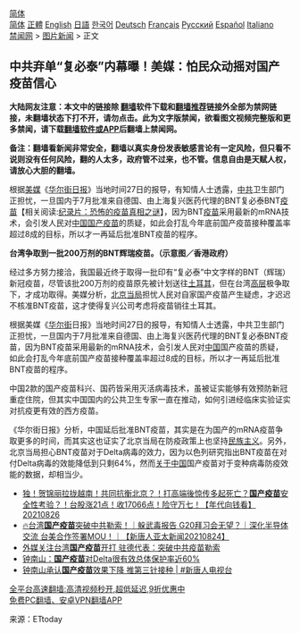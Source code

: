  <!-- 面包屑导航 --> <div class="breadcrumb"><!-- GTranslate: https://gtranslate.io/ -->  <div class="switcher notranslate">  <div class="selected">  <a href="#" onclick="return false;"> 简体</a>  </div>  <div class="option">  <a href="https://www.bannedbook.org" onclick="doGTranslate('zh-CN|zh-CN');jQuery('div.switcher div.selected a').html(jQuery(this).html());return false;" title="简体中文" class="nturl selected"> 简体</a>  <a href="https://www.bannedbook.org/zh-tw/" onclick="doGTranslate('zh-CN|zh-TW');jQuery('div.switcher div.selected a').html(jQuery(this).html());return false;" title="繁體中文" class="nturl"> 正體</a>  <a href="https://www.bannedbook.org/en/" onclick="doGTranslate('zh-CN|en');jQuery('div.switcher div.selected a').html(jQuery(this).html());return false;" title="English" class="nturl"> English</a>  <a href="https://www.bannedbook.org/ja/" onclick="doGTranslate('zh-CN|ja');jQuery('div.switcher div.selected a').html(jQuery(this).html());return false;" title="日本語" class="nturl"> 日語</a>  <a href="https://www.bannedbook.org/ko/" onclick="doGTranslate('zh-CN|ko');jQuery('div.switcher div.selected a').html(jQuery(this).html());return false;" title="한국어" class="nturl"> 한국어</a>  <a href="https://www.bannedbook.org/de/" onclick="doGTranslate('zh-CN|de');jQuery('div.switcher div.selected a').html(jQuery(this).html());return false;" title="Deutsch" class="nturl"> Deutsch</a>  <a href="https://www.bannedbook.org/fr/" onclick="doGTranslate('zh-CN|fr');jQuery('div.switcher div.selected a').html(jQuery(this).html());return false;" title="Français" class="nturl"> Français</a>  <a href="https://www.bannedbook.org/ru/" onclick="doGTranslate('zh-CN|ru');jQuery('div.switcher div.selected a').html(jQuery(this).html());return false;" title="Русский" class="nturl"> Русский</a>  <a href="https://www.bannedbook.org/es/" onclick="doGTranslate('zh-CN|es');jQuery('div.switcher div.selected a').html(jQuery(this).html());return false;" title="Español" class="nturl"> Español</a>  <a href="https://www.bannedbook.org/it/" onclick="doGTranslate('zh-CN|it');jQuery('div.switcher div.selected a').html(jQuery(this).html());return false;" title="Italiano" class="nturl"> Italiano</a>  </div>  </div>      <div class='breadcrumb-sub'><!-- Breadcrumb NavXT 6.3.0 --> <a href="https://www.bannedbook.org/" class="home">禁闻网</a> &gt; <a href="https://www.bannedbook.org/bnews/topimagenews/" class="category">图片新闻</a> &gt; 正文</div></div><h2>中共弃单“复必泰”内幕曝！美媒：怕民众动摇对国产疫苗信心</h2> <p class="notice"><b>大陆网友注意：本文中的链接除 <a href="https://github.com/bannedbook/fanqiang" >翻墙</a>软件下载和<a href="https://github.com/killgcd/justmysocks/blob/master/README.md">翻墙推荐</a>链接外全部为禁网链接，未翻墙状态下打不开，请勿点击。此为文字版禁闻，欲看图文视频完整版和更多禁闻，请下载<a href="https://github.com/bannedbook/fanqiang">翻墙软件或APP</a>后翻墙上禁闻网。</p><p>备注：翻墙看新闻非常安全，翻墙以真实身份发表敏感言论有一定风险，但只看不说则没有任何风险，翻的人太多，政府管不过来，也不管。信息自由是天赋人权，请放心大胆的翻墙。</b></p>  <div class="entry"> <p id="summary">根据<a href="https://www.bannedbook.org/bnews/tag/%e7%be%8e%e5%aa%92/" class="st_tag internal_tag" rel="tag" title="标签 美媒 下的日志">美媒</a>《<a href="https://www.bannedbook.org/bnews/tag/%e5%8d%8e%e5%b0%94%e8%a1%97%e6%97%a5%e6%8a%a5/" class="st_tag internal_tag" rel="tag" title="标签 华尔街日报 下的日志">华尔街日报</a>》当地时间27日的报导，有知情人士透露，<a href="https://www.bannedbook.org/bnews/tag/%e4%b8%ad%e5%85%b1/" class="st_tag internal_tag" rel="tag" title="标签 中共 下的日志">中共</a>卫生部门正担忧，一旦国内于7月批准来自德国、由上海复兴医药代理的BNT复必泰BNT<span class='wp_keywordlink'><a href="https://www.bannedbook.org/bnews/tculture/20160630/551027.html" title="疫苗" target="_blank">疫苗</a></span>【相关阅读:<a href='https://www.bannedbook.org/bnews/topimagenews/20180408/925060.html' target='_blank'>纪录片：恐怖的疫苗真相之谜</a>】，因为BNT<a href="https://www.bannedbook.org/bnews/tag/%e7%96%ab%e8%8b%97/" class="st_tag internal_tag" rel="tag" title="标签 疫苗 下的日志">疫苗</a>采用最新的mRNA技术，会引发人民对<span class='wp_keywordlink_affiliate'><a href="https://www.bannedbook.org/" title="中国" target="_blank">中国</a></span><a href="https://www.bannedbook.org/bnews/tag/%E5%9B%BD%E4%BA%A7%E7%96%AB%E8%8B%97/" class="st_tag internal_tag" rel="tag" title="标签 国产疫苗 下的日志">国产疫苗</a>的质疑，如此会打乱今年底前国产疫苗接种覆盖率超过8成的目标，所以才一再延后批准BNT疫苗的程序。</p> <p id="conimg"><strong>台湾争取到一批200万剂的BNT辉瑞疫苗。（示意图／香港政府）</strong></p>  <p>经过多方努力接洽，我国最近终于取得一批印有“复必泰”中文字样的BNT（辉瑞）新冠疫苗，尽管该批200万剂的疫苗原先被计划送往<a href="https://www.bannedbook.org/bnews/tag/%e5%9c%9f%e8%80%b3%e5%85%b6/" class="st_tag internal_tag" rel="tag" title="标签 土耳其 下的日志">土耳其</a>，但在台湾<span class='wp_keywordlink_affiliate'><a href="https://www.bannedbook.org/bnews/ccpdope/" title="中共高层内幕" target="_blank">高层</a></span>极争取下，才成功取得。美媒分析，<a href="https://www.bannedbook.org/bnews/tag/%E5%8C%97%E4%BA%AC%E5%BD%93%E5%B1%80/" class="st_tag internal_tag" rel="tag" title="标签 北京当局 下的日志">北京当局</a>担忧人民对自家国产疫苗产生疑虑，才迟迟不核准BNT疫苗，这才使得复兴公司考虑将疫苗销往土耳其。</p> <p>根据美媒《<a href="https://www.bannedbook.org/bnews/tag/%e5%8d%8e%e5%b0%94%e8%a1%97/" class="st_tag internal_tag" rel="tag" title="标签 华尔街 下的日志">华尔街</a>日报》当地时间27日的报导，有知情人士透露，中共卫生部门正担忧，一旦国内于7月批准来自德国、由上海复兴医药代理的BNT复必泰BNT疫苗，因为BNT疫苗采用最新的mRNA技术，会引发人民对<a href="https://www.bannedbook.org/bnews/tag/%E4%B8%AD%E5%9B%BD/" class="st_tag internal_tag" rel="tag" title="标签 中国 下的日志">中国</a>国产疫苗的质疑，如此会打乱今年底前国产疫苗接种覆盖率超过8成的目标，所以才一再延后批准BNT疫苗的程序。</p>  <p>中国2款的国产疫苗科兴、国药皆采用灭活病毒技术，虽被证实能够有效预防新冠重症住院，但其实中国国内的公共卫生专家一直在推动，如何引进经临床实验证实对抗疫更有效的西方疫苗。</p> <p>《华尔街日报》分析，中国延后批准BNT疫苗，其实是在为国产的mRNA疫苗争取更多的时间，而其实这也证实了北京当局在防疫政策上也坚持<span class='wp_keywordlink'><a href="https://www.bannedbook.org/forum11/topic333.html" title="禁片：民族主义和三座大山" target="_blank">民族主义</a></span>。另外，北京当局担心BNT疫苗对于Delta病毒的效力，因为以色列研究指出BNT疫苗在对付Delta病毒的效能降低到只剩64%，然而<span class='wp_keywordlink'><a href="https://www.bannedbook.org/forum2/topic19.html" title="关于中国的一百个常识" target="_blank">关于中国</a></span>国产疫苗对于变种病毒防疫效能的数据，却相当少。</p>  <ul class='op-related-articles' title='相关阅读'> <li><a href='https://www.bannedbook.org/bnews/taiwannews/20210826/1613878.html' target='_blank'>独！贺锦丽拉拢越南！共同抗衡北京？！打高端後惊传多起死亡？<b>国产疫苗</b>安全性考验？！台股涨21点！收17066点！险守万七！【年代向钱看】20210826</a></li> <li><a href='https://www.bannedbook.org/bnews/taiwannews/20210824/1612410.html' target='_blank'>🔥台湾<b>国产疫苗</b>突破中共勒索！｜躲武毒报告 G20拜习会无望？｜深化半导体交流 台美合作签署MOU！｜【新唐人亚太新闻20210824】</a></li> <li><a href='https://www.bannedbook.org/bnews/taiwannews/20210824/1612198.html' target='_blank'>外媒关注台湾<b>国产疫苗</b>开打 驻德代表：突破中共疫苗勒索</a></li> <li><a href='https://www.bannedbook.org/bnews/baitai/20210822/1611234.html' target='_blank'>钟南山：<b>国产疫苗</b>对Delta很有效总体保护率近60%</a></li> <li><a href='https://www.bannedbook.org/bnews/bannedvideo/20210821/1610285.html' target='_blank'>钟南山承认<b>国产疫苗</b>效果下降 推第三针接种 | #新唐人电视台</a></li> </ul> <p class="texttj"> <a href="https://github.com/bannedbook/fanqiang/wiki/V2ray%E6%9C%BA%E5%9C%BA" target="_blank">全平台高速翻墙:高清视频秒开,超低延迟,9折优惠中</a><br/> <a href="https://github.com/bannedbook/fanqiang/wiki/%E7%A6%81%E9%97%BB%E7%BD%91%E5%AE%89%E5%8D%93%E7%BF%BB%E5%A2%99%E6%96%B0%E9%97%BBAPP" target="_blank">免费PC翻墙、安卓VPN翻墙APP</a></p><p> 来源：ETtoday </p> <a name='sharetosocial'></a>  <div style="margin-bottom:5px;padding-bottom:5px;clear:both"> <div id="archive-pix-1" class="banner-ads"> <!-- AuctionX Display platform tag START --> <div id="26318x728x90x621x_ADSLOT2" clicktrack="%%CLICK_URL_ESC%%"></div> <!-- AuctionX Display platform tag END --> </div> <div id="archive-pix-2" class="banner-ads"> <!-- AuctionX Display platform tag START --> <div id="26315x300x250x621x_ADSLOT2" clicktrack="%%CLICK_URL_ESC%%"></div> <!-- AuctionX Display platform tag END --> </div> </div>  <div id="archive-pix-1" class="banner-ads"> <!-- AuctionX Display platform tag START --> <div id="26318x728x90x621x_ADSLOT3" clicktrack="%%CLICK_URL_ESC%%"></div> <!-- AuctionX Display platform tag END --> </div> </div><!--END ENTRY--> 